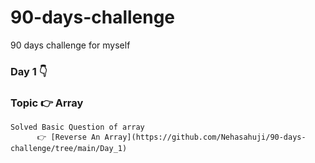 # 90-days-challenge
90 days challenge for myself 
### Day 1 👇
### Topic 👉 Array
    Solved Basic Question of array  
          👉 [Reverse An Array](https://github.com/Nehasahuji/90-days-challenge/tree/main/Day_1)
	 
	
